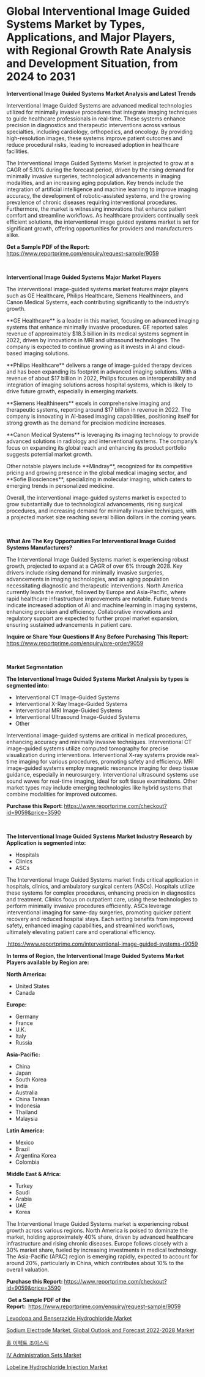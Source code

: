 <p><h1>Global Interventional Image Guided Systems Market by Types, Applications, and Major Players, with Regional Growth Rate Analysis and Development Situation, from 2024 to 2031</h1></p><p><strong>Interventional Image Guided Systems Market Analysis and Latest Trends</strong></p>
<p><p>Interventional Image Guided Systems are advanced medical technologies utilized for minimally invasive procedures that integrate imaging techniques to guide healthcare professionals in real-time. These systems enhance precision in diagnostics and therapeutic interventions across various specialties, including cardiology, orthopedics, and oncology. By providing high-resolution images, these systems improve patient outcomes and reduce procedural risks, leading to increased adoption in healthcare facilities.</p><p>The Interventional Image Guided Systems Market is projected to grow at a CAGR of 5.10% during the forecast period, driven by the rising demand for minimally invasive surgeries, technological advancements in imaging modalities, and an increasing aging population. Key trends include the integration of artificial intelligence and machine learning to improve imaging accuracy, the development of robotic-assisted systems, and the growing prevalence of chronic diseases requiring interventional procedures. Furthermore, the market is witnessing innovations that enhance patient comfort and streamline workflows. As healthcare providers continually seek efficient solutions, the interventional image guided systems market is set for significant growth, offering opportunities for providers and manufacturers alike.</p></p>
<p><strong>Get a Sample PDF of the Report:&nbsp;</strong> <a href="https://www.reportprime.com/enquiry/request-sample/9059">https://www.reportprime.com/enquiry/request-sample/9059</a></p>
<p>&nbsp;</p>
<p><strong>Interventional Image Guided Systems Major Market Players</strong></p>
<p><p>The interventional image-guided systems market features major players such as GE Healthcare, Philips Healthcare, Siemens Healthineers, and Canon Medical Systems, each contributing significantly to the industry’s growth. </p><p>**GE Healthcare** is a leader in this market, focusing on advanced imaging systems that enhance minimally invasive procedures. GE reported sales revenue of approximately $18.3 billion in its medical systems segment in 2022, driven by innovations in MRI and ultrasound technologies. The company is expected to continue growing as it invests in AI and cloud-based imaging solutions.</p><p>**Philips Healthcare** delivers a range of image-guided therapy devices and has been expanding its footprint in advanced imaging solutions. With a revenue of about $17 billion in 2022, Philips focuses on interoperability and integration of imaging solutions across hospital systems, which is likely to drive future growth, especially in emerging markets.</p><p>**Siemens Healthineers** excels in comprehensive imaging and therapeutic systems, reporting around $17 billion in revenue in 2022. The company is innovating in AI-based imaging capabilities, positioning itself for strong growth as the demand for precision medicine increases.</p><p>**Canon Medical Systems** is leveraging its imaging technology to provide advanced solutions in radiology and interventional systems. The company’s focus on expanding its global reach and enhancing its product portfolio suggests potential market growth.</p><p>Other notable players include **Mindray**, recognized for its competitive pricing and growing presence in the global medical imaging sector, and **Sofie Biosciences**, specializing in molecular imaging, which caters to emerging trends in personalized medicine.</p><p>Overall, the interventional image-guided systems market is expected to grow substantially due to technological advancements, rising surgical procedures, and increasing demand for minimally invasive techniques, with a projected market size reaching several billion dollars in the coming years.</p></p>
<p>&nbsp;</p>
<p><strong>What Are The Key Opportunities For Interventional Image Guided Systems Manufacturers?</strong></p>
<p><p>The Interventional Image Guided Systems market is experiencing robust growth, projected to expand at a CAGR of over 6% through 2028. Key drivers include rising demand for minimally invasive surgeries, advancements in imaging technologies, and an aging population necessitating diagnostic and therapeutic interventions. North America currently leads the market, followed by Europe and Asia-Pacific, where rapid healthcare infrastructure improvements are notable. Future trends indicate increased adoption of AI and machine learning in imaging systems, enhancing precision and efficiency. Collaborative innovations and regulatory support are expected to further propel market expansion, ensuring sustained advancements in patient care.</p></p>
<p><strong>Inquire or Share Your Questions If Any Before Purchasing This Report:</strong> <a href="https://www.reportprime.com/enquiry/pre-order/9059">https://www.reportprime.com/enquiry/pre-order/9059</a></p>
<p>&nbsp;</p>
<p><strong>Market Segmentation</strong></p>
<p><strong>The Interventional Image Guided Systems Market Analysis by types is segmented into:</strong></p>
<p><ul><li>Interventional CT Image-Guided Systems</li><li>Interventional X-Ray Image-Guided Systems</li><li>Interventional MRI Image-Guided Systems</li><li>Interventional Ultrasound Image-Guided Systems</li><li>Other</li></ul></p>
<p><p>Interventional image-guided systems are critical in medical procedures, enhancing accuracy and minimally invasive techniques. Interventional CT image-guided systems utilize computed tomography for precise visualization during interventions. Interventional X-ray systems provide real-time imaging for various procedures, promoting safety and efficiency. MRI image-guided systems employ magnetic resonance imaging for deep tissue guidance, especially in neurosurgery. Interventional ultrasound systems use sound waves for real-time imaging, ideal for soft tissue examinations. Other market types may include emerging technologies like hybrid systems that combine modalities for improved outcomes.</p></p>
<p><strong>Purchase this Report:&nbsp;</strong><a href="https://www.reportprime.com/checkout?id=9059&price=3590">https://www.reportprime.com/checkout?id=9059&price=3590</a></p>
<p>&nbsp;</p>
<p><strong>The Interventional Image Guided Systems Market Industry Research by Application is segmented into:</strong></p>
<p><ul><li>Hospitals</li><li>Clinics</li><li>ASCs</li></ul></p>
<p><p>The Interventional Image Guided Systems market finds critical application in hospitals, clinics, and ambulatory surgical centers (ASCs). Hospitals utilize these systems for complex procedures, enhancing precision in diagnostics and treatment. Clinics focus on outpatient care, using these technologies to perform minimally invasive procedures efficiently. ASCs leverage interventional imaging for same-day surgeries, promoting quicker patient recovery and reduced hospital stays. Each setting benefits from improved safety, enhanced imaging capabilities, and streamlined workflows, ultimately elevating patient care and operational efficiency.</p></p>
<p><a href="https://www.reportprime.com/interventional-image-guided-systems-r9059">&nbsp;https://www.reportprime.com/interventional-image-guided-systems-r9059</a></p>
<p><strong>In terms of Region, the Interventional Image Guided Systems Market Players available by Region are:</strong></p>
<p>
    <p> <strong> North America: </strong>
        <ul>
            <li>United States</li>
            <li>Canada</li>
        </ul>
        </p> 
    <p> <strong> Europe: </strong>
        <ul>
            <li>Germany</li>
            <li>France</li>
            <li>U.K.</li>
            <li>Italy</li>
            <li>Russia</li>
        </ul>
        </p> 
    <p> <strong> Asia-Pacific: </strong>
        <ul>
            <li>China</li>
            <li>Japan</li>
            <li>South Korea</li>
            <li>India</li>
            <li>Australia</li>
            <li>China Taiwan</li>
            <li>Indonesia</li>
            <li>Thailand</li>
            <li>Malaysia</li>
        </ul>
        </p> 
    <p> <strong> Latin America: </strong>
        <ul>
            <li>Mexico</li>
            <li>Brazil</li>
            <li>Argentina Korea</li>
            <li>Colombia</li>
        </ul>
        </p> 
    <p> <strong> Middle East & Africa: </strong>
        <ul>
            <li>Turkey</li>
            <li>Saudi</li>
            <li>Arabia</li>
            <li>UAE</li>
            <li>Korea</li>
        </ul>
    </p>
    </p>
<p><p>The Interventional Image Guided Systems market is experiencing robust growth across various regions. North America is poised to dominate the market, holding approximately 40% share, driven by advanced healthcare infrastructure and rising chronic diseases. Europe follows closely with a 30% market share, fueled by increasing investments in medical technology. The Asia-Pacific (APAC) region is emerging rapidly, expected to account for around 20%, particularly in China, which contributes about 10% to the overall valuation.</p></p>
<p><strong>Purchase this Report: </strong><a href="https://www.reportprime.com/checkout?id=9059&price=3590">https://www.reportprime.com/checkout?id=9059&price=3590</a></p>
<p>&nbsp;<strong>Get a Sample PDF of the Report:&nbsp;&nbsp;</strong><a href="https://www.reportprime.com/enquiry/request-sample/9059">https://www.reportprime.com/enquiry/request-sample/9059</a></p>
<p><strong></strong></p>
<p><p><a href="https://issuu.com/reportprime-2/docs/levodopa-and-benserazide-hydrochlor_2fa3553e8bd808">Levodopa and Benserazide Hydrochloride Market</a></p><p><a href="https://medium.com/@jennettebus9u8/the-sodium-electrode-market-global-outlook-and-forecast-2022-2028-market-is-experiencing-higher-10bbd8847b47">Sodium Electrode Market, Global Outlook and Forecast 2022-2028 Market</a></p><p><a href="https://medium.com/@coremtymerich56566/%EC%84%B8%EA%B3%84-hall-effect-joystick-market-%EC%9D%80-2024%EC%97%90%EC%84%9C-2031%EB%A1%9C-%EC%97%B0%ED%8F%89%EA%B7%A0-%EC%A6%9D%EA%B0%80%EC%9C%A8%EC%9D%84-%EB%B3%B4%EC%9D%BC-%EA%B2%83%EC%9C%BC%EB%A1%9C-%EC%98%88%EC%83%81%EB%90%A9%EB%8B%88%EB%8B%A4-93d8dd5d5ccc">홀 이펙트 조이스틱</a></p><p><a href="https://github.com/RuthLucas64/Market-Research-Report-List-1/blob/main/iv-administration-sets-market.md">IV Administration Sets Market</a></p><p><a href="https://issuu.com/reportprime-2/docs/lobeline-hydrochloride-injection-ma_d67f2ac06bb46a">Lobeline Hydrochloride Injection Market</a></p></p>